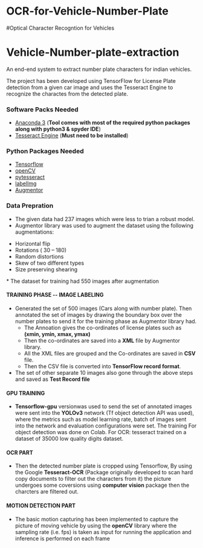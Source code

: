 # OCR-for-Vehicle-Number-Plate

#Optical Character Recogntion for Vehicles


# Vehicle-Number-plate-extraction
An end-end system to extract number plate characters for indian vehicles.

The project has been developed using TensorFlow for License Plate detection from a given car image and uses the Tesseract Engine to recognize the charactes from the detected plate.

### Software Packs Needed

* <a href='https://www.anaconda.com/download/'>Anaconda 3</a> (**Tool comes with most of the required python packages along with python3 & spyder IDE**)<br>
* <a href='https://github.com/tesseract-ocr/tesseract'>Tesseract Engine</a> (**Must need to be installed**)<br>

### Python Packages Needed

* <a href='https://github.com/tensorflow/tensorflow'>Tensorflow</a><br>
* <a href='https://github.com/skvark/opencv-python'>openCV</a><br>
* <a href='https://github.com/madmaze/pytesseract'>pytesseract</a><br>
* <a href='https://github.com/tzutalin/labelImg'>labelImg</a><br>
* <a href='https://github.com/mdbloice/Augmentor'>Augmentor</a><br>

### Data Prepration

* The given data had 237 images which were less to trian a robust model.
* Augmentor library was used to augment the dataset using the following augmentations:
<ul>
<li>Horizontal flip</li>
<li>Rotations ( 30 – 180)</li>
<li>Random distortions</li>
<li>Skew of two different types</li>
<li>Size preserving shearing</li>
</ul>
* The dataset for training had 550 images after augmentation

#### TRAINING PHASE -- IMAGE LABELING

* Generated the set of 500 images (Cars along with number plate). Then annotated the set of images by drawing the boundary box over the number plates to send it for the training phase as Augmentor library had.
  * The Annoation gives the co-ordinates of license plates such as **(xmin, ymin, xmax, ymax)**
  * Then the co-ordinates are saved into a **XML** file by Augmentor library.
  * All the XML files are grouped and the Co-ordinates are saved in **CSV** file.
  * Then the CSV file is converted into **TensorFlow record format**.
* The set of other separate 10 images also gone through the above steps and saved as **Test Record file** 

#### GPU TRAINING

* **Tensorflow-gpu** versionwas used to send the set of annotated images were sent into the **YOLOv3** network (Tf object detection API was used), where the metrics such as model learning rate, batch of images sent into the network and evaluation configurations were set. The training For object detection was done on Colab.
For OCR: tesseract trained on a dataset of 35000 low quality digits dataset.

#### OCR PART

* Then the detected number plate is cropped using Tensorflow, By using the Google **Tesseract-OCR** (Package originally developed to scan hard copy documents to filter out the characters from it) the picture undergoes some coversions using **computer vision** package then the charcters are filtered out.


#### MOTION DETECTION PART

* The basic motion capturing has been implemented to capture the picture of moving vehicle by using the **openCV** library where the sampling rate (i.e. fps) is taken as input for running the application and inference is performed on each frame



